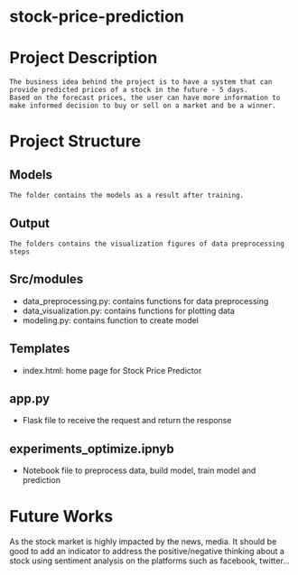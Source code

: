 # stock-price-prediction
# Project Description
    The business idea behind the project is to have a system that can provide predicted prices of a stock in the future - 5 days.
    Based on the forecast prices, the user can have more information to make informed decision to buy or sell on a market and be a winner.
# Project Structure
## Models
    The folder contains the models as a result after training. 
## Output
    The folders contains the visualization figures of data preprocessing steps
## Src/modules
- data_preprocessing.py: contains functions for data preprocessing
- data_visualization.py: contains functions for plotting data
- modeling.py: contains function to create model
## Templates
- index.html: home page for Stock Price Predictor
## app.py
- Flask file to receive the request and return the response
## experiments_optimize.ipnyb
- Notebook file to preprocess data, build model, train model and prediction

# Future Works
As the stock market is highly impacted by the news, media. It should be good to add an indicator to address the positive/negative thinking about a stock using sentiment analysis on the platforms such as facebook, twitter...